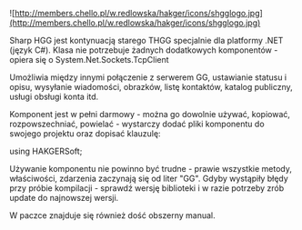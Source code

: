 ![http://members.chello.pl/w.redlowska/hakger/icons/shgglogo.jpg](http://members.chello.pl/w.redlowska/hakger/icons/shgglogo.jpg)

Sharp HGG jest kontynuacją starego THGG specjalnie dla platformy .NET (język C#). Klasa nie potrzebuje żadnych dodatkowych komponentów - opiera się o System.Net.Sockets.TcpClient

Umożliwia między innymi połączenie z serwerem GG, ustawianie statusu i opisu, wysyłanie wiadomości, obrazków, listę kontaktów, katalog publiczny, usługi obsługi konta itd.

Komponent jest w pełni darmowy - można go dowolnie używać, kopiować, rozpowszechniać, powielać - wystarczy dodać pliki komponentu do swojego projektu oraz dopisać klauzulę:

using HAKGERSoft;

Używanie komponentu nie powinno być trudne - prawie wszystkie metody, właściwości, zdarzenia zaczynają się od liter "GG". Gdyby wystąpiły błędy przy próbie kompilacji - sprawdź wersję biblioteki i w razie potrzeby zrób update do najnowszej wersji.

W paczce znajduje się również dość obszerny manual.